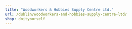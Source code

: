 ```yaml
---
title: "Woodworkers & Hobbies Supply Centre Ltd."
url: /dublin/woodworkers-and-hobbies-supply-centre-ltd/
shop: doityourself
---
```

